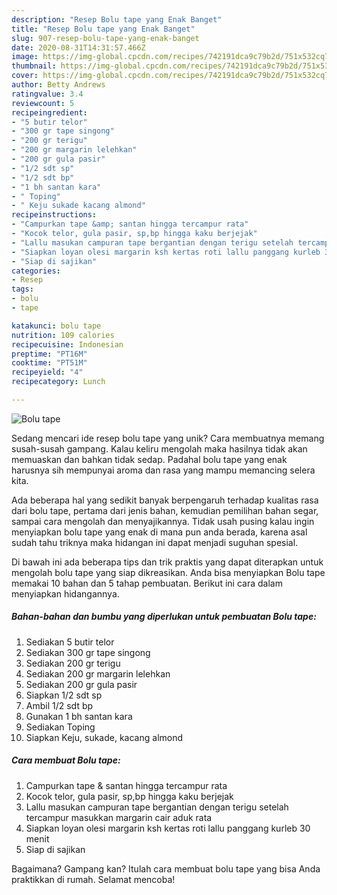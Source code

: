 ```yaml
---
description: "Resep Bolu tape yang Enak Banget"
title: "Resep Bolu tape yang Enak Banget"
slug: 907-resep-bolu-tape-yang-enak-banget
date: 2020-08-31T14:31:57.466Z
image: https://img-global.cpcdn.com/recipes/742191dca9c79b2d/751x532cq70/bolu-tape-foto-resep-utama.jpg
thumbnail: https://img-global.cpcdn.com/recipes/742191dca9c79b2d/751x532cq70/bolu-tape-foto-resep-utama.jpg
cover: https://img-global.cpcdn.com/recipes/742191dca9c79b2d/751x532cq70/bolu-tape-foto-resep-utama.jpg
author: Betty Andrews
ratingvalue: 3.4
reviewcount: 5
recipeingredient:
- "5 butir telor"
- "300 gr tape singong"
- "200 gr terigu"
- "200 gr margarin lelehkan"
- "200 gr gula pasir"
- "1/2 sdt sp"
- "1/2 sdt bp"
- "1 bh santan kara"
- " Toping"
- " Keju sukade kacang almond"
recipeinstructions:
- "Campurkan tape &amp; santan hingga tercampur rata"
- "Kocok telor, gula pasir, sp,bp hingga kaku berjejak"
- "Lallu masukan campuran tape bergantian dengan terigu setelah tercampur masukkan margarin cair aduk rata"
- "Siapkan loyan olesi margarin ksh kertas roti lallu panggang kurleb 30 menit"
- "Siap di sajikan"
categories:
- Resep
tags:
- bolu
- tape

katakunci: bolu tape 
nutrition: 109 calories
recipecuisine: Indonesian
preptime: "PT16M"
cooktime: "PT51M"
recipeyield: "4"
recipecategory: Lunch

---
```



![Bolu tape](https://img-global.cpcdn.com/recipes/742191dca9c79b2d/751x532cq70/bolu-tape-foto-resep-utama.jpg)

Sedang mencari ide resep bolu tape yang unik? Cara membuatnya memang susah-susah gampang. Kalau keliru mengolah maka hasilnya tidak akan memuaskan dan bahkan tidak sedap. Padahal bolu tape yang enak harusnya sih mempunyai aroma dan rasa yang mampu memancing selera kita.

Ada beberapa hal yang sedikit banyak berpengaruh terhadap kualitas rasa dari bolu tape, pertama dari jenis bahan, kemudian pemilihan bahan segar, sampai cara mengolah dan menyajikannya. Tidak usah pusing kalau ingin menyiapkan bolu tape yang enak di mana pun anda berada, karena asal sudah tahu triknya maka hidangan ini dapat menjadi suguhan spesial.




Di bawah ini ada beberapa tips dan trik praktis yang dapat diterapkan untuk mengolah bolu tape yang siap dikreasikan. Anda bisa menyiapkan Bolu tape memakai 10 bahan dan 5 tahap pembuatan. Berikut ini cara dalam menyiapkan hidangannya.

<!--inarticleads1-->

##### Bahan-bahan dan bumbu yang diperlukan untuk pembuatan Bolu tape:

1. Sediakan 5 butir telor
1. Sediakan 300 gr tape singong
1. Sediakan 200 gr terigu
1. Sediakan 200 gr margarin lelehkan
1. Sediakan 200 gr gula pasir
1. Siapkan 1/2 sdt sp
1. Ambil 1/2 sdt bp
1. Gunakan 1 bh santan kara
1. Sediakan  Toping
1. Siapkan  Keju, sukade, kacang almond




<!--inarticleads2-->

##### Cara membuat Bolu tape:

1. Campurkan tape &amp; santan hingga tercampur rata
1. Kocok telor, gula pasir, sp,bp hingga kaku berjejak
1. Lallu masukan campuran tape bergantian dengan terigu setelah tercampur masukkan margarin cair aduk rata
1. Siapkan loyan olesi margarin ksh kertas roti lallu panggang kurleb 30 menit
1. Siap di sajikan




Bagaimana? Gampang kan? Itulah cara membuat bolu tape yang bisa Anda praktikkan di rumah. Selamat mencoba!
